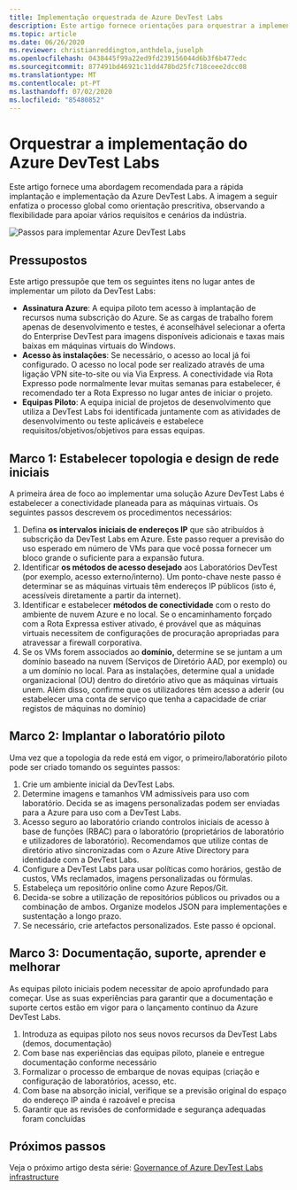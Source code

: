```yaml
---
title: Implementação orquestrada de Azure DevTest Labs
description: Este artigo fornece orientações para orquestrar a implementação da Azure DevTest Labs na sua organização.
ms.topic: article
ms.date: 06/26/2020
ms.reviewer: christianreddington,anthdela,juselph
ms.openlocfilehash: 0438445f99a22ed9fd239156044d6b3f6b477edc
ms.sourcegitcommit: 877491bd46921c11dd478bd25fc718ceee2dcc08
ms.translationtype: MT
ms.contentlocale: pt-PT
ms.lasthandoff: 07/02/2020
ms.locfileid: "85480852"
---
```

# <a name="orchestrate-the-implementation-of-azure-devtest-labs"></a>Orquestrar a implementação do Azure DevTest Labs
Este artigo fornece uma abordagem recomendada para a rápida implantação e implementação da Azure DevTest Labs. A imagem a seguir enfatiza o processo global como orientação prescritiva, observando a flexibilidade para apoiar vários requisitos e cenários da indústria.

![Passos para implementar Azure DevTest Labs](./media/devtest-lab-guidance-orchestrate-implementation/implementation-steps.png)

## <a name="assumptions"></a>Pressupostos
Este artigo pressupõe que tem os seguintes itens no lugar antes de implementar um piloto da DevTest Labs:

- **Assinatura Azure**: A equipa piloto tem acesso à implantação de recursos numa subscrição do Azure. Se as cargas de trabalho forem apenas de desenvolvimento e testes, é aconselhável selecionar a oferta do Enterprise DevTest para imagens disponíveis adicionais e taxas mais baixas em máquinas virtuais do Windows.
- **Acesso às instalações**: Se necessário, o acesso ao local já foi configurado. O acesso no local pode ser realizado através de uma ligação VPN site-to-site ou via Via Express. A conectividade via Rota Expresso pode normalmente levar muitas semanas para estabelecer, é recomendado ter a Rota Expresso no lugar antes de iniciar o projeto.
- **Equipas Piloto**: A equipa inicial de projetos de desenvolvimento que utiliza a DevTest Labs foi identificada juntamente com as atividades de desenvolvimento ou teste aplicáveis e estabelece requisitos/objetivos/objetivos para essas equipas.

## <a name="milestone-1-establish-initial-network-topology-and-design"></a>Marco 1: Estabelecer topologia e design de rede iniciais
A primeira área de foco ao implementar uma solução Azure DevTest Labs é estabelecer a conectividade planeada para as máquinas virtuais. Os seguintes passos descrevem os procedimentos necessários:

1. Defina **os intervalos iniciais de endereços IP** que são atribuídos à subscrição da DevTest Labs em Azure. Este passo requer a previsão do uso esperado em número de VMs para que você possa fornecer um bloco grande o suficiente para a expansão futura.
2. Identificar **os métodos de acesso desejado** aos Laboratórios DevTest (por exemplo, acesso externo/interno). Um ponto-chave neste passo é determinar se as máquinas virtuais têm endereços IP públicos (isto é, acessíveis diretamente a partir da internet).
3. Identificar e estabelecer **métodos de conectividade** com o resto do ambiente de nuvem Azure e no local. Se o encaminhamento forçado com a Rota Expressa estiver ativado, é provável que as máquinas virtuais necessitem de configurações de procuração apropriadas para atravessar a firewall corporativa.
4. Se os VMs forem associados ao **domínio,** determine se se juntam a um domínio baseado na nuvem (Serviços de Diretório AAD, por exemplo) ou a um domínio no local. Para as instalações, determine qual a unidade organizacional (OU) dentro do diretório ativo que as máquinas virtuais unem. Além disso, confirme que os utilizadores têm acesso a aderir (ou estabelecer uma conta de serviço que tenha a capacidade de criar registos de máquinas no domínio)

## <a name="milestone-2-deploy-the-pilot-lab"></a>Marco 2: Implantar o laboratório piloto
Uma vez que a topologia da rede está em vigor, o primeiro/laboratório piloto pode ser criado tomando os seguintes passos:

1. Crie um ambiente inicial da DevTest Labs.
2. Determine imagens e tamanhos VM admissíveis para uso com laboratório. Decida se as imagens personalizadas podem ser enviadas para a Azure para uso com a DevTest Labs.
3. Acesso seguro ao laboratório criando controlos iniciais de acesso à base de funções (RBAC) para o laboratório (proprietários de laboratório e utilizadores de laboratório). Recomendamos que utilize contas de diretório ativo sincronizadas com o Azure Ative Directory para identidade com a DevTest Labs.
4. Configure a DevTest Labs para usar políticas como horários, gestão de custos, VMs reclamados, imagens personalizadas ou fórmulas.
5. Estabeleça um repositório online como Azure Repos/Git.
6. Decida-se sobre a utilização de repositórios públicos ou privados ou a combinação de ambos. Organize modelos JSON para implementações e sustentação a longo prazo.
7. Se necessário, crie artefactos personalizados. Este passo é opcional. 

## <a name="milestone-3-documentation-support-learn-and-improve"></a>Marco 3: Documentação, suporte, aprender e melhorar
As equipas piloto iniciais podem necessitar de apoio aprofundado para começar. Use as suas experiências para garantir que a documentação e suporte certos estão em vigor para o lançamento contínuo da Azure DevTest Labs.

1. Introduza as equipas piloto nos seus novos recursos da DevTest Labs (demos, documentação)
2. Com base nas experiências das equipas piloto, planeie e entregue documentação conforme necessário
3. Formalizar o processo de embarque de novas equipas (criação e configuração de laboratórios, acesso, etc.
4. Com base na absorção inicial, verifique se a previsão original do espaço do endereço IP ainda é razoável e precisa
5. Garantir que as revisões de conformidade e segurança adequadas foram concluídas

## <a name="next-steps"></a>Próximos passos
Veja o próximo artigo desta série: [Governance of Azure DevTest Labs infrastructure](devtest-lab-guidance-governance-resources.md)
